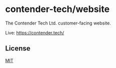 # contender-tech/website

The Contender Tech Ltd. customer-facing website.

Live: https://contender.tech/

## License

[MIT](https://choosealicense.com/licenses/mit/)
